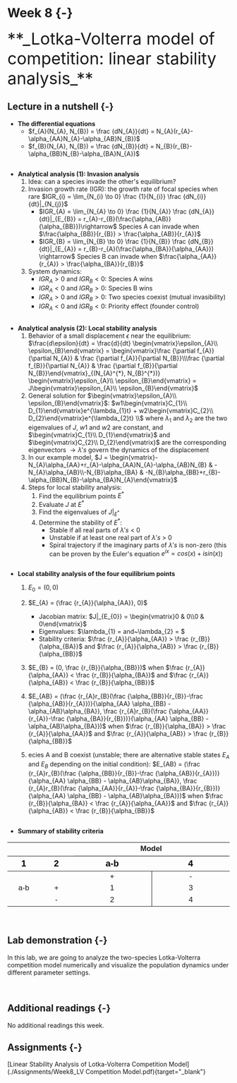 

# Week 8 {-} 
<div style = "font-size: 28pt"> **_Lotka-Volterra model of competition: linear stability analysis_**</div>

## Lecture in a nutshell {-}

* **The differential equations**
    * $f_{A}(N_{A}, N_{B}) = \frac {dN_{A}}{dt} = N_{A}(r_{A}-\alpha_{AA}N_{A}-\alpha_{AB}N_{B})$
    * $f_{B}(N_{A}, N_{B}) = \frac {dN_{B}}{dt} = N_{B}(r_{B}-\alpha_{BB}N_{B}-\alpha_{BA}N_{A})$

<div style="height:1px ;"><br></div> 

* **Analytical analysis (1): Invasion analysis**
    1. Idea: can a species invade the other's equilibrium?
    2. Invasion growth rate (IGR): the growth rate of focal species when rare 
    $IGR_{i} =  \lim_{N_{i} \to 0} \frac {1}{N_{i}} \frac {dN_{i}}{dt}|_{N_{j}}$
        * $IGR_{A} = \lim_{N_{A} \to 0} \frac {1}{N_{A}} \frac {dN_{A}}{dt}|_{E_{B}} = r_{A}-r_{B}(\frac{\alpha_{AB}}{\alpha_{BB}})\rightarrow$ Species A can invade when $\frac{\alpha_{BB}}{r_{B}} > \frac{\alpha_{AB}}{r_{A}}$     
        * $IGR_{B} = \lim_{N_{B} \to 0} \frac {1}{N_{B}} \frac {dN_{B}}{dt}|_{E_{A}} = r_{B}-r_{A}(\frac{\alpha_{BA}}{\alpha_{AA}}) \rightarrow$ Species B can invade when $\frac{\alpha_{AA}}{r_{A}} > \frac{\alpha_{BA}}{r_{B}}$ 
    3. System dynamics:
        * $IGR_{A} > 0$ and $IGR_{B} < 0$: Species A wins
        * $IGR_{A} < 0$ and $IGR_{B} > 0$: Species B wins
        * $IGR_{A} > 0$ and $IGR_{B} > 0$: Two species coexist (mutual invasibility)
        * $IGR_{A} < 0$ and $IGR_{B} < 0$: Priority effect (founder control)

<div style="height:1px ;"><br></div> 

* **Analytical analysis (2): Local stability analysis**
    1. Behavior of a small displacement $\epsilon$ near the equilibrium: $\frac{d\epsilon}{dt} = \frac{d}{dt} \begin{vmatrix}\epsilon_{A}\\ \epsilon_{B}\end{vmatrix} = \begin{vmatrix}\frac {\partial f_{A}}{\partial N_{A}} & \frac {\partial f_{A}}{\partial N_{B}}\\\frac {\partial f_{B}}{\partial N_{A}} & \frac {\partial f_{B}}{\partial N_{B}}\end{vmatrix}_{(N_{A}^{*}, N_{B}^{*})} \begin{vmatrix}\epsilon_{A}\\ \epsilon_{B}\end{vmatrix} = J\begin{vmatrix}\epsilon_{A}\\ \epsilon_{B}\end{vmatrix}$
    2. General solution for $\begin{vmatrix}\epsilon_{A}\\ \epsilon_{B}\end{vmatrix}$: $w1\begin{vmatrix}C_{1}\\ D_{1}\end{vmatrix}e^{\lambda_{1}t} + w2\begin{vmatrix}C_{2}\\ D_{2}\end{vmatrix}e^{\lambda_{2}t} \\$
    where $\lambda_{1}$ and $\lambda_{2}$ are the two eigenvalues of $J$, $w1$ and $w2$ are constant, and $\begin{vmatrix}C_{1}\\ D_{1}\end{vmatrix}$ and $\begin{vmatrix}C_{2}\\ D_{2}\end{vmatrix}$ are the corresponding eigenvectors
    $\to \lambda's$ govern the dynamics of the displacement
    3. In our example model, $J = \begin{vmatrix}-N_{A}\alpha_{AA}+r_{A}-\alpha_{AA}N_{A}-\alpha_{AB}N_{B} & -N_{A}\alpha_{AB}\\-N_{B}\alpha_{BA} & -N_{B}\alpha_{BB}+r_{B}-\alpha_{BB}N_{B}-\alpha_{BA}N_{A}\end{vmatrix}$
    4. Steps for local stability analysis:
        1. Find the equilibrium points $E^{*}$
        2. Evaluate $J$ at $E^{*}$
        3. Find the eigenvalues of $J|_{E^{*}}$
        4. Determine the stability of $E^{*}$:
            * Stable if all real parts of $\lambda's$ < 0
            * Unstable if at least one real part of $\lambda's$ > 0
            * Spiral trajectory if the imaginary parts of $\lambda's$ is non-zero (this can be proven by the Euler's equation $e^{ix} = cos(x) + isin(x)$)

<div style="height:1px ;"><br></div> 

* **Local stability analysis of the four equilibrium points**
    1. $E_{0} = (0, 0)$
    2. $E_{A} = (\frac {r_{A}}{\alpha_{AA}}, 0)$ 
        * Jacobian matrix: $J|_{E_{0}} = \begin{vmatrix}0 & 0\\0 & 0\end{vmatrix}$
        * Eigenvalues: $\lambda_{1} = and~\lambda_{2} = $
        * Stability criteria: $\frac {r_{A}}{\alpha_{AA}} > \frac {r_{B}}{\alpha_{BA}}$ and $\frac {r_{A}}{\alpha_{AB}} > \frac {r_{B}}{\alpha_{BB}}$
    3. $E_{B} = (0, \frac {r_{B}}{\alpha_{BB}})$ when $\frac {r_{A}}{\alpha_{AA}} < \frac {r_{B}}{\alpha_{BA}}$ and $\frac {r_{A}}{\alpha_{AB}} < \frac {r_{B}}{\alpha_{BB}}$
    4. $E_{AB} = (\frac {r_{A}r_{B}(\frac {\alpha_{BB}}{r_{B}}-\frac {\alpha_{AB}}{r_{A}})}{\alpha_{AA} \alpha_{BB} - \alpha_{AB}\alpha_{BA}}, \frac {r_{A}r_{B}(\frac {\alpha_{AA}}{r_{A}}-\frac {\alpha_{BA}}{r_{B}})}{\alpha_{AA} \alpha_{BB} - \alpha_{AB}\alpha_{BA}})$ when $\frac {r_{B}}{\alpha_{BA}} > \frac {r_{A}}{\alpha_{AA}}$ and $\frac {r_{A}}{\alpha_{AB}} > \frac {r_{B}}{\alpha_{BB}}$
    
    5. ecies A and B coexist (unstable; there are alternative stable states $E_{A}$ and $E_{B}$ depending on the initial condition): $E_{AB} = (\frac {r_{A}r_{B}(\frac {\alpha_{BB}}{r_{B}}-\frac {\alpha_{AB}}{r_{A}})}{\alpha_{AA} \alpha_{BB} - \alpha_{AB}\alpha_{BA}}, \frac {r_{A}r_{B}(\frac {\alpha_{AA}}{r_{A}}-\frac {\alpha_{BA}}{r_{B}})}{\alpha_{AA} \alpha_{BB} - \alpha_{AB}\alpha_{BA}})$ when $\frac {r_{B}}{\alpha_{BA}} < \frac {r_{A}}{\alpha_{AA}}$ and $\frac {r_{A}}{\alpha_{AB}} < \frac {r_{B}}{\alpha_{BB}}$
    
<div style="height:1px ;"><br></div>

* **Summary of stability criteria**

<table class=" lightable-paper table table-bordered" style="font-size: 17px; font-family: Arial; margin-left: auto; margin-right: auto; margin-left: auto; margin-right: auto;">
 <thead>
<tr>
<th style="empty-cells: hide;" colspan="2"></th>
<th style="padding-bottom:0; padding-left:3px;padding-right:3px;text-align: center; " colspan="2"><div style="border-bottom: 1px solid #00000020; padding-bottom: 5px; ">Model</div></th>
</tr>
  <tr>
   <th style="text-align:center;font-weight: bold;color: black !important;font-size: 20px;"> 1 </th>
   <th style="text-align:center;font-weight: bold;color: black !important;font-size: 20px;"> 2 </th>
   <th style="text-align:center;font-weight: bold;color: black !important;font-size: 20px;"> a-b </th>
   <th style="text-align:center;font-weight: bold;color: black !important;font-size: 20px;"> 4 </th>
  </tr>
 </thead>
<tbody>
  <tr>
   <td style="text-align:center;width: 5em; ">  </td>
   <td style="text-align:center;width: 5em; ">  </td>
   <td style="text-align:center;width: 15em; border-right:1px solid;"> + </td>
   <td style="text-align:center;width: 15em; "> - </td>
  </tr>
  <tr>
   <td style="text-align:center;width: 5em; "> a-b </td>
   <td style="text-align:center;width: 5em; "> + </td>
   <td style="text-align:center;width: 15em; border-right:1px solid;"> 1 </td>
   <td style="text-align:center;width: 15em; "> 3 </td>
  </tr>
  <tr>
   <td style="text-align:center;width: 5em; ">  </td>
   <td style="text-align:center;width: 5em; "> - </td>
   <td style="text-align:center;width: 15em; border-right:1px solid;"> 2 </td>
   <td style="text-align:center;width: 15em; "> 4 </td>
  </tr>
</tbody>
</table>



<div style="height:1px ;"><br></div>    
<br>


## Lab demonstration {-}

In this lab, we are going to analyze the two-species Lotka-Volterra competition model numerically and visualize the population dynamics under different parameter settings.


<br>

## Additional readings {-}

No additional readings this week.
<br>

## Assignments {-}

[Linear Stability Analysis of Lotka-Volterra Competition Model](./Assignments/Week8_LV Competition Model.pdf){target="_blank"}

<!-- [Suggested Solutions](./Assignments/Week8_LV Competition Model_with_Solutions.pdf){target="_blank"} -->





